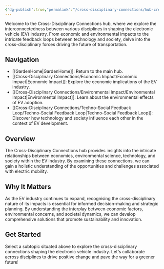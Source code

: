 ```yaml
---
{"dg-publish":true,"permalink":"/cross-disciplinary-connections/hub-cross-disciplinary-connections/"}
---
```


Welcome to the Cross-Disciplinary Connections hub, where we explore the interconnectedness between various disciplines in shaping the electronic vehicle (EV) industry. From economic and environmental impacts to the intricate feedback loops between technology and society, delve into the cross-disciplinary forces driving the future of transportation.

## Navigation

- [[GardenHome\|GardenHome]]: Return to the main hub.
- [[Cross-Disciplinary Connections/Economic Impact/Economic Impact\|Economic Impact]]: Explore the economic implications of the EV industry.
- [[Cross-Disciplinary Connections/Environmental Impact/Environmental Impact\|Environmental Impact]]: Learn about the environmental effects of EV adoption.
- [[Cross-Disciplinary Connections/Techno-Social Feedback Loop/Techno-Social Feedback Loop\|Techno-Social Feedback Loop]]: Discover how technology and society influence each other in the context of EV development.

## Overview

The Cross-Disciplinary Connections hub provides insights into the intricate relationships between economics, environmental science, technology, and society within the EV industry. By examining these connections, we can gain a holistic understanding of the opportunities and challenges associated with electric mobility.

## Why It Matters

As the EV industry continues to expand, recognising the cross-disciplinary nature of its impacts is essential for informed decision-making and strategic planning. By understanding the interplay between economic factors, environmental concerns, and societal dynamics, we can develop comprehensive solutions that promote sustainability and innovation.

## Get Started

Select a subtopic situated above to explore the cross-disciplinary connections shaping the electronic vehicle industry. Let's collaborate across disciplines to drive positive change and pave the way for a greener future!

